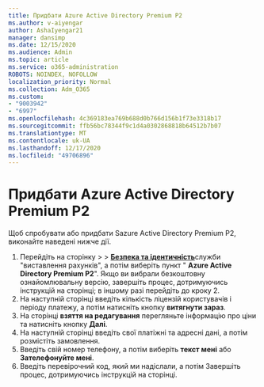```yaml
---
title: Придбати Azure Active Directory Premium P2
ms.author: v-aiyengar
author: AshaIyengar21
manager: dansimp
ms.date: 12/15/2020
ms.audience: Admin
ms.topic: article
ms.service: o365-administration
ROBOTS: NOINDEX, NOFOLLOW
localization_priority: Normal
ms.collection: Adm_O365
ms.custom:
- "9003942"
- "6997"
ms.openlocfilehash: 4c369183ea769b688d0b766d156b1f73e3318b17
ms.sourcegitcommit: ffb56bc78344f9c1d4a0302868818b64512b7b07
ms.translationtype: MT
ms.contentlocale: uk-UA
ms.lasthandoff: 12/17/2020
ms.locfileid: "49706896"
---
```

# <a name="buy-azure-active-directory-premium-p2"></a>Придбати Azure Active Directory Premium P2

Щоб спробувати або придбати Sazure Active Directory Premium P2, виконайте наведені нижче дії.

1. Перейдіть на сторінку  >    >  [**Безпека та ідентичність**](https://go.microsoft.com/fwlink/?linkid=2131946)служби "виставлення рахунків", а потім виберіть пункт " **Azure Active Directory Premium P2**".
Якщо ви вибрали безкоштовну ознайомлювальну версію, завершіть процес, дотримуючись інструкцій на сторінці; в іншому разі перейдіть до кроку 2.
1. На наступній сторінці введіть кількість ліцензій користувачів і періоду платежу, а потім натисніть кнопку **витягнути зараз**.
1. На сторінці **взяття на редагування** перегляньте інформацію про ціни та натисніть кнопку **Далі**.
1. На наступній сторінці введіть свої платіжні та адресні дані, а потім розмістіть замовлення.
1. Введіть свій номер телефону, а потім виберіть **текст мені** або **Зателефонуйте мені**.
1. Введіть перевірочний код, який ми надіслали, а потім Завершіть процес, дотримуючись інструкцій на сторінці.
